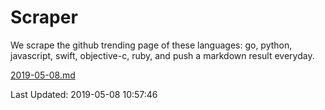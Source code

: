 # Scraper

We scrape the github trending page of these languages: go, python, javascript, swift, objective-c, ruby, and push a markdown result everyday.

[2019-05-08.md](https://github.com/henson/Scraper/blob/master/2019-05-08.md)

Last Updated: 2019-05-08 10:57:46